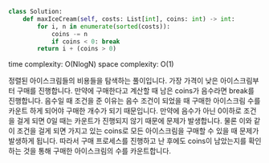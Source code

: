 ```python
class Solution:
    def maxIceCream(self, costs: List[int], coins: int) -> int:
        for i, n in enumerate(sorted(costs)):
            coins -= n
            if coins < 0: break
        return i + (coins > 0)
```

time complexity: O(NlogN)
space complexity: O(1)

정렬된 아이스크림들의 비용들을 탐색하는 풀이입니다.
가장 가격이 낮은 아이스크림부터 구매를 진행합니다. 만약에 구매한다고 계산할 때 남은 coins가 음수라면 break를 진행합니다.
음수일 때 조건을 준 이유는 음수 조건이 되었을 때 구매한 아이스크림 수를 카운트 하게 되어야 구매한 개수가 되기 때문입니다. 만약에 음수가 아닌 0이하로 조건을 걸게 되면 0일 때는 카운트가 진행되지 않기 때문에 문제가 발생합니다.
물론 이와 같이 조건을 걸게 되면 가지고 있는 coins로 모든 아이스크림을 구매할 수 있을 때 문제가 발생하게 됩니다. 따라서 구매 프로세스를 진행하고 난 후에도 coins이 남았는지를 확인하는 것을 통해 구매한 아이스크림의 수를 카운트합니다.
